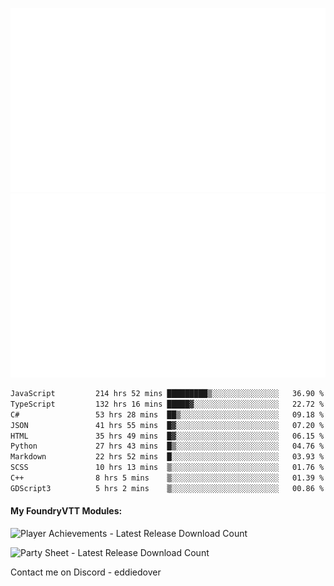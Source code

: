
![](https://raw.githubusercontent.com/eddiedover/ghstats/master/generated/overview.svg)
![](https://raw.githubusercontent.com/eddiedover/ghstats/master/generated/languages.svg)

<!--START_SECTION:waka-->

```txt
JavaScript         214 hrs 52 mins █████████▒░░░░░░░░░░░░░░░   36.90 %
TypeScript         132 hrs 16 mins █████▓░░░░░░░░░░░░░░░░░░░   22.72 %
C#                 53 hrs 28 mins  ██▒░░░░░░░░░░░░░░░░░░░░░░   09.18 %
JSON               41 hrs 55 mins  █▓░░░░░░░░░░░░░░░░░░░░░░░   07.20 %
HTML               35 hrs 49 mins  █▓░░░░░░░░░░░░░░░░░░░░░░░   06.15 %
Python             27 hrs 43 mins  █▒░░░░░░░░░░░░░░░░░░░░░░░   04.76 %
Markdown           22 hrs 52 mins  █░░░░░░░░░░░░░░░░░░░░░░░░   03.93 %
SCSS               10 hrs 13 mins  ▒░░░░░░░░░░░░░░░░░░░░░░░░   01.76 %
C++                8 hrs 5 mins    ▒░░░░░░░░░░░░░░░░░░░░░░░░   01.39 %
GDScript3          5 hrs 2 mins    ▒░░░░░░░░░░░░░░░░░░░░░░░░   00.86 %
```

<!--END_SECTION:waka-->

#### My FoundryVTT Modules:

  ![Player Achievements - Latest Release Download Count](https://img.shields.io/badge/dynamic/json?label=Player%20Achievements%20-%20Downloads@latest&query=assets%5B1%5D.download_count&url=https%3A%2F%2Fapi.github.com%2Frepos%2FEddieDover%2Ffvtt-player-achievements%2Freleases%2Flatest)

  ![Party Sheet - Latest Release Download Count](https://img.shields.io/badge/dynamic/json?label=Party%20Sheet%20-%20Downloads@latest&query=assets%5B1%5D.download_count&url=https%3A%2F%2Fapi.github.com%2Frepos%2FEddieDover%2Ffvtt-party-sheet%2Freleases%2Flatest)

<a rel="me" href="https://techhub.social/@EddieDover"></a>

Contact me on Discord - eddiedover
